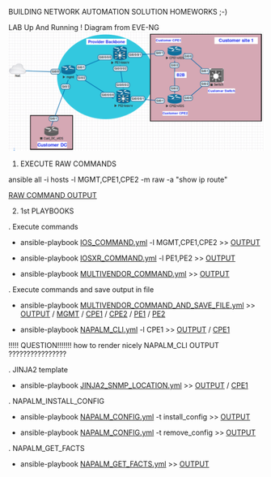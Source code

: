 BUILDING NETWORK AUTOMATION SOLUTION HOMEWORKS ;-)



LAB Up And Running !
Diagram from EVE-NG
![Diagram](https://github.com/fherbet/MyLABs/blob/master/1.My1LAB/MyLAB2.png)


1. EXECUTE RAW COMMANDS

ansible all -i hosts -l MGMT,CPE1,CPE2 -m raw -a "show ip route"

[RAW COMMAND OUTPUT](./LOGS/RAW_COMMAND.log)


2. 1st PLAYBOOKS

. Execute commands
  * ansible-playbook [IOS_COMMAND.yml](IOS_COMMAND.yml) -l MGMT,CPE1,CPE2       >> [OUTPUT](./LOGS/IOS_COMMAND.log)

  * ansible-playbook [IOSXR_COMMAND.yml](IOSXR_COMMAND.yml) -l PE1,PE2       >> [OUTPUT](./LOGS/IOSXR_COMMAND.log)

  * ansible-playbook [MULTIVENDOR_COMMAND.yml](MULTIVENDOR_COMMAND.yml)    >> [OUTPUT](./LOGS/MULTIVENDOR_COMMAND.log)


. Execute commands and save output in file
  * ansible-playbook [MULTIVENDOR_COMMAND_AND_SAVE_FILE.yml](MULTIVENDOR_COMMAND_AND_SAVE_FILE.yml)    >> [OUTPUT](./LOGS/MULTIVENDOR_COMMAND_AND_SAVE_FILE.log) / [MGMT](./configs/MGMT/MGMT_shrun.txt) / [CPE1](./configs/CPE1/CPE1_shrun.txt) / [CPE2](./configs/CPE2/CPE2_shrun.txt) / [PE1](./configs/PE1/PE1_shrun.txt) / [PE2](./configs/PE2/PE2_shrun.txt)

  * ansible-playbook [NAPALM_CLI.yml](NAPALM_CLI.yml) -l CPE1  >> [OUTPUT](./LOGS/NAPALM_CLI.log) / [CPE1](./configs/CPE1/CPE1_napalmcli.txt)

   !!!!! QUESTION!!!!!!! how to render nicely NAPALM_CLI OUTPUT ????????????????

. JINJA2 template
  * ansible-playbook [JINJA2_SNMP_LOCATION.yml](JINJA2_SNMP_LOCATION.yml)    >> [OUTPUT](./LOGS/JINJA2_SNMP_LOCATION.log) / [CPE1](./configs/CPE1/SNMP_LOCATION.conf)

. NAPALM_INSTALL_CONFIG
  * ansible-playbook [NAPALM_CONFIG.yml](NAPALM_CONFIG.yml) -t install_config   >> [OUTPUT](..LOGS/NAPALM_INSTALL_CONFIG.log)


  * ansible-playbook [NAPALM_CONFIG.yml](NAPALM_CONFIG.yml) -t remove_config   >> [OUTPUT](..LOGS/NAPALM_REMOVE_CONFIG.log)

. NAPALM_GET_FACTS
  * ansible-playbook [NAPALM_GET_FACTS.yml](NAPALM_GET_FACTS.yml) >> [OUTPUT](..LOGS/NAPALM_GET_FACTS.log) 
